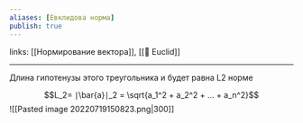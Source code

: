 ```yaml
---
aliases: [Евклидова норма]
publish: true
---
```

links: [[Нормирование вектора]], [[👤 Euclid]]

---

Длина гипотенузы этого треугольника и будет равна L2 норме

$$L_2= ∣\bar{a}∣_2 = \sqrt{a_1^2 + a_2^2 + ... + a_n^2}$$
![[Pasted image 20220719150823.png|300]]